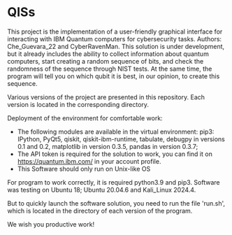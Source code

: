 # QISs
This project is the implementation of a user-friendly graphical interface for interacting with IBM Quantum computers for cybersecurity tasks. Authors: Che_Guevara_22 and CyberRavenMan. This solution is under development, but it already includes the ability to collect information about quantum computers, start creating a random sequence of bits, and check the randomness of the sequence through NIST tests. At the same time, the program will tell you on which qubit it is best, in our opinion, to create this sequence.

Various versions of the project are presented in this repository. Each version is located in the corresponding directory.

Deployment of the environment for comfortable work:
- The following modules are available in the virtual environment: pip3: IPython, PyQt5, qiskit, qiskit-ibm-runtime, tabulate, debugpy in versions 0.1 and 0.2, matplotlib in version 0.3.5, pandas in version 0.3.7;
- The API token is required for the solution to work, you can find it on https://quantum.ibm.com/ in your account profile.
- This Software should only run on Unix-like OS

For program to work correctly, it is required python3.9 and pip3. Software was testing on Ubuntu 18; Ubuntu 20.04.6 and Kali_Linux 2024.4.

But to quickly launch the software solution, you need to run the file 'run.sh', which is located in the directory of each version of the program.

We wish you productive work!
